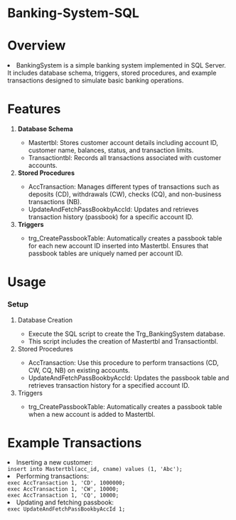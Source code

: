 # Banking-System-SQL
# Overview
<li>BankingSystem is a simple banking system implemented in SQL Server. It includes database schema, triggers, stored procedures, and example transactions designed to simulate basic banking operations.</li>

# Features
<ol>
<li><b>Database Schema</b></li>
<ul>
<li>Mastertbl: Stores customer account details including account ID, customer name, balances, status, and transaction limits.</li>
<li>Transactiontbl: Records all transactions associated with customer accounts.</li>
</ul>
<li><b>Stored Procedures</b></li>
<ul>
<li>AccTransaction: Manages different types of transactions such as deposits (CD), withdrawals (CW), checks (CQ), and non-business transactions (NB).</li>
<li>UpdateAndFetchPassBookbyAccId: Updates and retrieves transaction history (passbook) for a specific account ID.</li>
</ul>

<li><b>Triggers</b></li>

<ul>
 <li>trg_CreatePassbookTable: Automatically creates a passbook table for each new account ID inserted into Mastertbl. Ensures that passbook tables are uniquely named per account ID.</li>
</ul>
</ol>

# Usage
<h3>Setup</h3>
<ol>
<li>Database Creation</li>
  <ul>
    <li>Execute the SQL script to create the Trg_BankingSystem database.</li>
    <li>This script includes the creation of Mastertbl and Transactiontbl.</li>
  </ul>
<li>Stored Procedures</li>
<ul>
  
 <li>AccTransaction: Use this procedure to perform transactions (CD, CW, CQ, NB) on existing accounts.</li>
 <li>UpdateAndFetchPassBookbyAccId: Updates the passbook table and retrieves transaction history for a specified account ID.</li>

</ul>

<li>Triggers</li>
<ul>
<li>trg_CreatePassbookTable: Automatically creates a passbook table when a new account is added to Mastertbl.</li>
</ul>
</ol>


# Example Transactions
<li>Inserting a new customer:</li>
<code>insert into Mastertbl(acc_id, cname) values (1, 'Abc');</code>

<li>Performing transactions:</li>
<code>exec AccTransaction 1, 'CD', 1000000;
exec AccTransaction 1, 'CW', 10000;
exec AccTransaction 1, 'CQ', 10000;
</code>

<li>Updating and fetching passbook:</li>
<code>exec UpdateAndFetchPassBookbyAccId 1;
</code>

